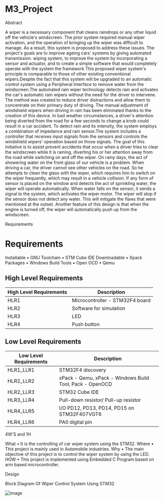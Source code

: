 # M3_Project

Abstract

A wiper is a necessary component that cleans raindrops or any other liquid off the vehicle's windscreen. The prior system required manual wiper activation, and the operation of bringing up the wiper was difficult to manage. As a result, this system is proposed to address these issues. The project's goals are to improve ageing cars' systems by giving automated transmission. wiping system, to improve the system by incorporating a sensor and actuator, and to create a simple software that would completely operate with the system the framework This proposed wiper system's principle is comparable to those of other existing conventional wipers.Despite the fact that this system will be upgraded to an automatic control system using a Peripheral Interface to remove water from the windscreen.The automated rain wiper technology detects rain and activates the car's automatic rain wipers without the need for the driver to intervene. The method was created to reduce driver distractions and allow them to concentrate on their primary duty of driving. The manual adjustment of windshield wipers when driving in rain has been eliminated thanks to the creation of this device. In bad weather circumstances, a driver's attention being diverted from the road for a few seconds to change a knob could result in a car accident. To detect rain and its intensity, the system employs a combination of impedance and rain sensor.The system includes a controller that receives input signals from the sensors and controls the windshield wipers' operation based on those signals. The goal of this initiative is to assist prevent accidents that occur when a driver tries to clear the windscreen while it is raining, diverting his or her attention away from the road while switching on and off the wiper. On rainy days, the act of showering water on the front glass of our vehicle is a problem. When driving a car, the driver cannot see other vehicles on the road. So he attempts to clean the glass with the wiper, which requires him to switch on the wiper frequently, which may result in a vehicle collision. If any form of sensor is placed on the window and detects the act of sprinkling water, the wiper will operate automatically. When water falls on the sensor, it sends a signal to the system, which activates the wiper motor. The wiper will stop if the sensor does not detect any water. This will mitigate the flaws that were mentioned at the outset. Another feature of this design is that when the engine is turned off, the wiper will automatically push up from the windscreen.

Requirements

# Requirements

Installable
•	GNU Toolchain
•	STM Cube IDE
Downloadable
•	Xpack Packages
•	Windows Build Tools
•	Open OCD
•	Qemu

## High Level Requirements
| High Level Requirements  | Description |
| ------------- | ------------- |
| HLR1  | Microcontroller - STM32F4 board |
| HLR2  | Software for simulation |
| HLR3  | LED |
| HLR4  | Push button |

## Low Level Requirements
| Low Level Requirements	  | Description |
| ------------- | ------------- |
| HLR1_LLR1 | STM32F4 discovery  |
| HLR2_LLR2 | xPack - Qemu, xPack - Windows Build Tool, Pack - OpenOCD |
| HLR2_LLR3 | STM32 Cube IDE |
| HLR3_LLR4 |Pull-down resistor/ Pull-up resistor  | 
| HLR4_LLR5 | I/O PD12, PD13, PD14, PD15 on STM32F407VGT6 |
| HLR4_LLR6 | PA0 digital pin  |

4W'S and 1H

What
•	It is the controlling of car wiper system using the STM32.
Where
•	This project is mainly used in Automobile industries.
Why
•	The main objective of this project is to control the wiper system by using the LED.
HOW
•	This project is implemented using Embedded C Program based on arm based microcontroller.

Design

Block Diagram Of Wiper Control System Using STM32

![image](https://user-images.githubusercontent.com/102878158/168502242-2a8d2dba-9f15-4a4a-870c-d87cac727fde.png)
